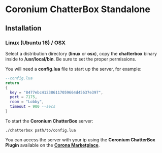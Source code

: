 # Coronium ChatterBox Standalone

## Installation

### Linux (Ubuntu 16) / OSX

Select a distribution directory (__linux__ or __osx__), copy the __chatterbox__ binary inside to __/usr/local/bin__. Be sure to set the proper permissions.

You will need a __config.lua__ file to start up the server, for example:

```lua
--config.lua
return 
{
  key = "8477ebc412386117059664d45637e397",
  port = 7175,
  room = "Lobby",
  timeout = 900 --secs
}
```

To start the __Coronium ChatterBox__ server:

```
./chatterbox path/to/config.lua
```

You can access the server with your ip using the __Coronium ChatterBox Plugin__ available on the __[Corona Marketplace](https://marketplace.coronalabs.com)__.
